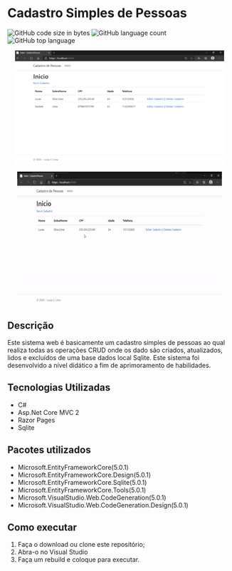 # Cadastro Simples de Pessoas
![GitHub code size in bytes](https://img.shields.io/github/languages/code-size/lucassilva996/CRUD-WebApi)
![GitHub language count](https://img.shields.io/github/languages/count/lucassilva996/CRUD-WebApi?style=plastic)
![GitHub top language](https://img.shields.io/github/languages/top/lucassilva996/CRUD-WebApi?style=plastic)

<p align="center">
  <img width="470" src="assets/to_readme/index.png">
</p>

<p align="center">
  <img width="460" height="300" src="assets/to_readme/demo.gif">
</p>

## Descrição
Este sistema web é basicamente um cadastro simples de pessoas ao qual realiza todas as operações CRUD onde os dado são criados, atualizados, lidos e excluídos de uma base dados local Sqlite.
Este sistema foi desenvolvido a nível didático a fim de aprimoramento de habilidades.

## Tecnologias Utilizadas
* C#
* Asp.Net Core MVC 2
* Razor Pages
* Sqlite

## Pacotes utilizados
* Microsoft.EntityFrameworkCore(5.0.1)
* Microsoft.EntityFrameworkCore.Design(5.0.1)
* Microsoft.EntityFrameworkCore.Sqlite(5.0.1)
* Microsoft.EntityFrameworkCore.Tools(5.0.1)
* Microsoft.VisualStudio.Web.CodeGeneration(5.0.1)
* Microsoft.VisualStudio.Web.CodeGeneration.Design(5.0.1)

## Como executar
1. Faça o download ou clone este repositório;
1. Abra-o no Visual Studio
1. Faça um rebuild e coloque para executar.
